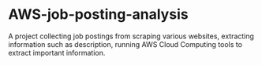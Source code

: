 # AWS-job-posting-analysis
A project collecting job postings from scraping various websites, extracting information such as description, running AWS Cloud Computing tools to extract important information.
